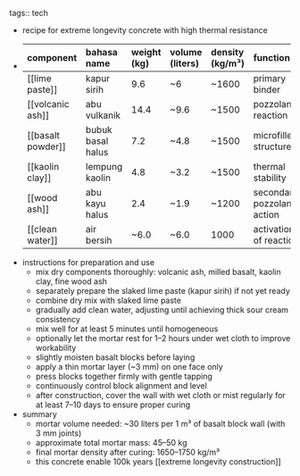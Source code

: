 tags:: tech

- recipe for extreme longevity concrete with high thermal resistance
- | component | bahasa name | weight (kg) | volume (liters) | density (kg/m³) | function |
  |:---|:---|:---|:---|:---|:---|
  | [[lime paste]] | kapur sirih | 9.6 | ~6 | ~1600 | primary binder |
  | [[volcanic ash]] | abu vulkanik | 14.4 | ~9.6 | ~1500 | pozzolanic reaction |
  | [[basalt powder]] | bubuk basal halus | 7.2 | ~4.8 | ~1500 | microfiller, structure |
  | [[kaolin clay]] | lempung kaolin | 4.8 | ~3.2 | ~1500 | thermal stability |
  | [[wood ash]] | abu kayu halus | 2.4 | ~1.9 | ~1200 | secondary pozzolanic action |
  | [[clean water]] | air bersih | ~6.0 | ~6.0 | 1000 | activation of reaction |
- instructions for preparation and use
	- mix dry components thoroughly: volcanic ash, milled basalt, kaolin clay, fine wood ash
	- separately prepare the slaked lime paste (kapur sirih) if not yet ready
	- combine dry mix with slaked lime paste
	- gradually add clean water, adjusting until achieving thick sour cream consistency
	- mix well for at least 5 minutes until homogeneous
	- optionally let the mortar rest for 1–2 hours under wet cloth to improve workability
	- slightly moisten basalt blocks before laying
	- apply a thin mortar layer (~3 mm) on one face only
	- press blocks together firmly with gentle tapping
	- continuously control block alignment and level
	- after construction, cover the wall with wet cloth or mist regularly for at least 7–10 days to ensure proper curing
- summary
	- mortar volume needed: ~30 liters per 1 m³ of basalt block wall (with 3 mm joints)
	- approximate total mortar mass: 45–50 kg
	- final mortar density after curing: 1650–1750 kg/m³
	- this concrete enable 100k years [[extreme longevity construction]]